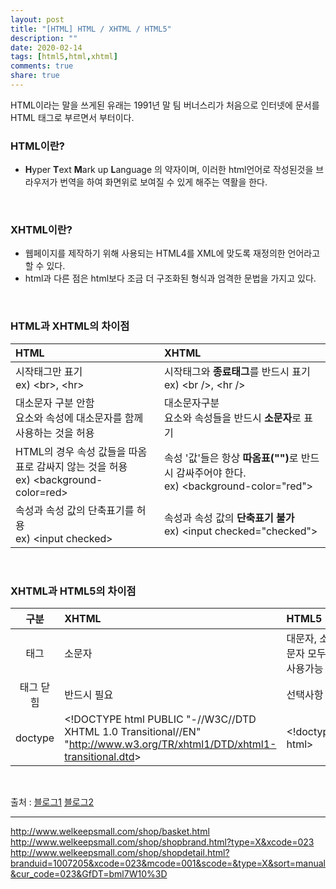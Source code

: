 ```yaml
---
layout: post
title: "[HTML] HTML / XHTML / HTML5"
description: ""
date: 2020-02-14
tags: [html5,html,xhtml]
comments: true
share: true
---
```


HTML이라는 말을 쓰게된 유래는 1991년 말 팀 버너스리가 처음으로 인터넷에 문서를 HTML 태그로 부르면서 부터이다.

### HTML이란?
* **H**yper **T**ext **M**ark up **L**anguage 의 약자이며, 이러한 html언어로 작성된것을 브라우저가 번역을 하여 화면위로 보여질 수 있게 해주는 역활을 한다.


<br>

### XHTML이란?
* 웹페이지를 제작하기 위해 사용되는 HTML4를 XML에 맞도록 재정의한 언어라고 할 수 있다. 
* html과 다른 점은 html보다 조금 더 구조화된 형식과 엄격한 문법을 가지고 있다.

<br>

### HTML과 XHTML의 차이점

| HTML | XHTML |
|:--------|:-------|
| 시작태그만 표기<br>ex) &lt;br&gt;, &lt;hr&gt; | 시작태그와 <strong class="color-red-9">종료태그</strong>를 반드시 표기<br>ex) &lt;br <span class="color-red-9">/&gt;</span>, &lt;hr <span class="color-red-9">/&gt;</span> |
| 대소문자 구분 안함<br>요소와 속성에 대소문자를 함께 사용하는 것을 허용 | 대소문자구분<br>요소와 속성들을 반드시 <strong class="color-red-9">소문자</strong>로 표기   |
| HTML의 경우 속성 값들을 따옴표로 감싸지 않는 것을 허용<br>ex) &lt;background-color=red&gt; | 속성 '값'들은 항상 <strong class="color-red-9">따옴표("")</strong>로 반드시 감싸주어야 한다.<br>ex) &lt;background-color="red"&gt; |
| 속성과 속성 값의 단축표기를 허용<br>ex) &lt;input checked&gt; | 속성과 속성 값의 <strong class="color-red-9">단축표기 불가</strong><br>ex) &lt;input <span class="color-red-9">checked="checked"</span>&gt; |

<br>

### XHTML과 HTML5의 차이점

| 구분 | XHTML | HTML5 |
|:----:|:------|:------|
| 태그 | 소문자 | 대문자, 소문자 모두 사용가능 |
| 태그 닫힘 | 반드시 필요 | 선택사항 |
| doctype | &lt;!DOCTYPE html PUBLIC "-//W3C//DTD XHTML 1.0 Transitional//EN" "<a href="http://www.w3.org/TR/xhtml1/DTD/xhtml1-transitional.dtd">http://www.w3.org/TR/xhtml1/DTD/xhtml1-transitional.dtd</a>&gt; | &lt;!doctype html&gt; |

<br>

<p class="reference-txt">출처 : 
    <a href="https://jjeongeun.tistory.com/2" target="_blankd">블로그1</a>
    <a href="https://codedragon.tistory.com/3338" target="_blankd">블로그2</a>
</p>

--- 
http://www.welkeepsmall.com/shop/basket.html
http://www.welkeepsmall.com/shop/shopbrand.html?type=X&xcode=023
http://www.welkeepsmall.com/shop/shopdetail.html?branduid=1007205&xcode=023&mcode=001&scode=&type=X&sort=manual&cur_code=023&GfDT=bml7W10%3D
